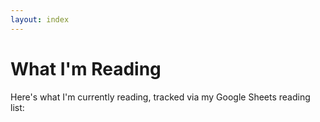 ```yaml
---
layout: index
---
```


<main class="main--reading-list">
    <div class="constrain constrain--reading-list">
        <h1>What I'm Reading</h1>
        <p>Here's what I'm currently reading, tracked via my Google Sheets reading list:</p>
    </div>
    <reading-list></reading-list>
</main>

